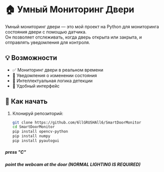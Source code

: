 # 🏠 Умный Мониторинг Двери

Умный мониторинг двери — это мой проект на Python для мониторинга состояния двери с помощью датчика.  
Он позволяет отслеживать, когда дверь открыта или закрыта, и отправлять уведомления для контроля.

## 💡 Возможности

- ✅ Мониторинг двери в реальном времени
- 🔔 Уведомления о изменении состояния
- 🧠 Интеллектуальная логика детекции
- 📱 Удобный интерфейс

## 🚀 Как начать

1. Клонируй репозиторий:
   ```bash
   git clone https://github.com/6llGRUSHAll6/SmartDoorMonitor
   cd SmartDoorMonitor
   pip install opencv-python
   pip install numpy
   pip install pyautogui
##### press "C"
##### point the webcam at the door (NORMAL LIGHTING IS REQUIRED)

